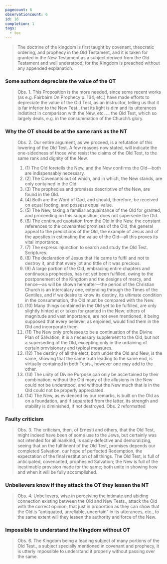 ```yaml
---
pagecount: 6
observationcount: 6
id: 16
completion: 1
tags:
  - toc
---
```

>The doctrine of the kingdom is first taught by covenant, theocratic ordering, and prophecy in the Old Testament, and it is taken for granted in the New Testament as a subject derived from the Old Testament and well understood; for the Kingdom is preached without any appended explanation.
### Some authors depreciate the value of the OT
>Obs. 1. This Proposition is the more needed, since some recent works (as e.g. Fairbairn On Prophecy p. 164, etc.) have made efforts to depreciate the value of the Old Test, as an instructor, telling us that it is far inferior to the New Test., that its light is dim and its utterances indistinct in comparison with the New, etc.
>...
>the Old Test, which so largely deals, e.g. in the consummation of the Church’s glory.
### Why the OT should be at the same rank as the NT
>Obs. 2. Our entire argument, as we proceed, is a refutation of this lowering of the Old Test. A few reasons now stated, will indicate the one-sidedness of those who resist the claims of the Old Test, to the same rank and dignity of the New. 
>1. (1) The Old foretells the New, and the New confirms the Old—both are indispensably necessary. 
>2. (2) The Covenants out of which, and in which, the New stands, are only contained in the Old. 
>3. (3) The prophecies and promises descriptive of the New, are found in the Old. 
>4. (4) Both are the Word of God, and should, therefore, be received on equal footing, and possess equal value. 
>5. (5) The New, taking a familiar acquaintance of the Old for granted, and proceeding on this supposition, does not supersede the Old. 
>6. (6) The continued quotation from the Old in the New, the constant references to the covenanted promises of the Old, the general appeal to the predictions of the Old, the example of Jesus and of the apostles in estimating the value of the Old—all this proves its vital importance. 
>7. (7) The express injunction to search and study the Old Test. Scriptures. 
>8. (8) The declaration of Jesus that He came to fulfil and not to destroy it, and that every jot and tittle of it was precious. 
>9. (9) A large portion of the Old, embracing entire chapters and continuous prophecies, has not yet been fulfilled, owing to the postponement of the Kingdom and the designs of mercy, and hence—as will be shown hereafter—the period of the Christian Church is an intercalary one, extending through the Times of the Gentiles, and if we desire to know its destiny, its ultimate condition in the consummation, the Old must be compared with the New. 
>10. (10) Many things contained in the Old yet to be fulfilled, are only slightly hinted at or taken for granted in the New; others of magnitude and vast importance, are not even mentioned, it being supposed that every believer, as enjoined, would find them in the Old and incorporate them. 
>11. (11) The New only professes to be a continuation of the Divine Plan of Salvation; it is a necessary supplement to the Old, but not a superseding of the Old, excepting only in the ordaining of certain provisionary and typical measures. 
>12. (12) The destiny of all the elect, both under the Old and New, is the same, showing that the same truth leading to the same end, is virtually contained in both Tests., however one may add to the other. 
>13. (13) The unity of Divine Purpose can only be ascertained by their combination; without the Old many of the allusions in the New could not be understood, and without the New much that is in the Old could not be properly appreciated. 
>14. (14) The New, as evidenced by our remarks, is built on the Old as on a foundation, and if separated from the latter, its strength and stability is diminished, if not destroyed.
>Obs. 2 reformatted
### Faulty criticism
>Obs. 3. The criticism, then, of Ernesti and others, that the Old Test, might indeed have been of some use to the Jews, but certainly was not intended for all mankind, is sadly defective and demoralizing, seeing that on the fulfilment of the Old Test, promises depends our completed Salvation, our hope of perfected Redemption, the expectation of the final restitution of all things. The Old Test, is full of anticipated, covenanted, prophesied Salvation; the New is full of the inestimable provision made for the same; both unite in showing how and when it will be fully accomplished.
### Unbelievers know if they attack the OT they lessen the NT
>Obs. 4. Unbelievers, wise in perceiving the intimate and abiding connection existing between the Old and New Tests., attack the Old with the correct opinion, that just in proportion as they can show that the Old is “antiquated, unreliable, uncertain” in its utterances, etc., to the same extent will they lessen the authority and force of the New.
### Impossible to understand the Kingdom without OT
>Obs. 6. The Kingdom being a leading subject of many portions of the Old Test., a subject specially mentioned in covenant and prophecy, it is utterly impossible to understand it properly without passing over the same.